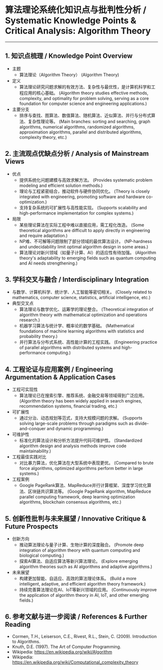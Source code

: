 # 算法理论系统化知识点与批判性分析 / Systematic Knowledge Points & Critical Analysis: Algorithm Theory

---

## 1. 知识点梳理 / Knowledge Point Overview

- 主题
  - 算法理论（Algorithm Theory）
      (Algorithm Theory)
- 定义
  - 算法理论研究问题求解的有效方法、复杂性与最优性，是计算机科学和工程应用的核心基础。
      (Algorithm theory studies effective methods, complexity, and optimality for problem solving, serving as a core foundation for computer science and engineering applications.)
- 主要分支
  - 排序与查找、图算法、数值算法、随机算法、近似算法、并行与分布式算法、复杂性理论等。
      (Main branches: sorting and searching, graph algorithms, numerical algorithms, randomized algorithms, approximation algorithms, parallel and distributed algorithms, complexity theory, etc.)

## 2. 主流观点优缺点分析 / Analysis of Mainstream Views

- 优点
  - 提供系统化问题建模与高效求解方法。
      (Provides systematic problem modeling and efficient solution methods.)
  - 理论与工程紧密结合，推动软件与硬件协同优化。
      (Theory is closely integrated with engineering, promoting software and hardware co-optimization.)
  - 支持复杂系统的可扩展性与高性能实现。
      (Supports scalability and high-performance implementation for complex systems.)
- 局限
  - 某些理论算法在实际工程中难以直接应用，需工程化改造。
      (Some theoretical algorithms are difficult to apply directly in engineering and require adaptation.)
  - NP难、不可解等问题限制了部分领域的最优算法设计。
      (NP-hardness and undecidability limit optimal algorithm design in some areas.)
  - 算法理论对新兴领域（如量子计算、AI）的适应性有待加强。
      (Algorithm theory's adaptability to emerging fields such as quantum computing and AI needs strengthening.)

## 3. 学科交叉与融合 / Interdisciplinary Integration

- 与数学、计算机科学、统计学、人工智能等密切相关。
  (Closely related to mathematics, computer science, statistics, artificial intelligence, etc.)
- 典型交叉点
  - 算法理论与数学优化、运筹学的理论整合。
      (Theoretical integration of algorithm theory with mathematical optimization and operations research.)
  - 机器学习算法与统计学、概率论的数学基础。
      (Mathematical foundations of machine learning algorithms with statistics and probability theory.)
  - 并行算法与分布式系统、高性能计算的工程实践。
      (Engineering practice of parallel algorithms with distributed systems and high-performance computing.)

## 4. 工程论证与应用案例 / Engineering Argumentation & Application Cases

- 工程可实现性
  - 算法理论已在搜索引擎、推荐系统、金融交易等领域得到广泛应用。
      (Algorithm theory has been widely applied in search engines, recommendation systems, financial trading, etc.)
- 可扩展性
  - 通过分治、动态规划等范式，支持大规模问题的求解。
      (Supports solving large-scale problems through paradigms such as divide-and-conquer and dynamic programming.)
- 可维护性
  - 标准化的算法设计和分析方法提升代码可维护性。
      (Standardized algorithm design and analysis methods improve code maintainability.)
- 工程最佳实践对比
  - 对比暴力算法，优化算法在大型系统中表现更优。
      (Compared to brute force algorithms, optimized algorithms perform better in large systems.)
- 工程案例
  - Google PageRank算法、MapReduce并行计算框架、深度学习优化算法、区块链共识算法等。
      (Google PageRank algorithm, MapReduce parallel computing framework, deep learning optimization algorithms, blockchain consensus algorithms, etc.)

## 5. 创新性批判与未来展望 / Innovative Critique & Future Prospects

- 创新方向
  - 推动算法理论与量子计算、生物计算的深度融合。
      (Promote deep integration of algorithm theory with quantum computing and biological computing.)
  - 探索AI算法、自适应算法等新兴算法理论。
      (Explore emerging algorithm theories such as AI algorithms and adaptive algorithms.)
- 未来展望
  - 构建更加智能、自适应、高效的算法理论体系。
      (Build a more intelligent, adaptive, and efficient algorithm theory framework.)
  - 持续完善算法理论在AI、IoT等新兴领域的应用。
      (Continuously improve the application of algorithm theory in AI, IoT, and other emerging fields.)

## 6. 参考文献与进一步阅读 / References & Further Reading

- Cormen, T.H., Leiserson, C.E., Rivest, R.L., Stein, C. (2009). Introduction to Algorithms.
- Knuth, D.E. (1997). The Art of Computer Programming.
- Wikipedia: <https://en.wikipedia.org/wiki/Algorithm>
- Wikipedia: <https://en.wikipedia.org/wiki/Computational_complexity_theory>
